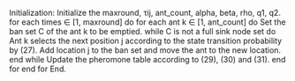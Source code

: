 Initialization: Initialize the maxround, τij, ant_count, alpha, beta, rho, q1, q2.
for each times ∈ [1, maxround] do
    for each ant k ∈ [1, ant_count] do
        Set the ban set C of the ant k to be emptied.
        while C is not a full sink node set do
            Ant k selects the next position j according to
            the state transition probability by (27).
            Add location j to the ban set and move the ant to
            the new location.
        end while
        Update the pheromone table according to (29), (30)  and (31).
    end for
end for
End.